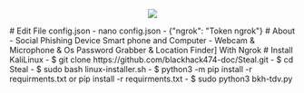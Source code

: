 <p align="center"><img src="https://github.com/blackhack474-doc/Steal/blob/main/panel.png"></p>
# Edit File config.json
- nano config.json 
- {"ngrok": "Token ngrok"}
# About
- Social Phishing Device Smart phone and Computer
- Webcam & Microphone & Os Password Grabber & Location Finder] With Ngrok
# Install KaliLinux
- $ git clone https://github.com/blackhack474-doc/Steal.git
- $ cd Steal
- $ sudo bash linux-installer.sh
- $ python3 -m pip install -r requirments.txt or pip install -r requirments.txt
- $ sudo python3 bkh-tdv.py
